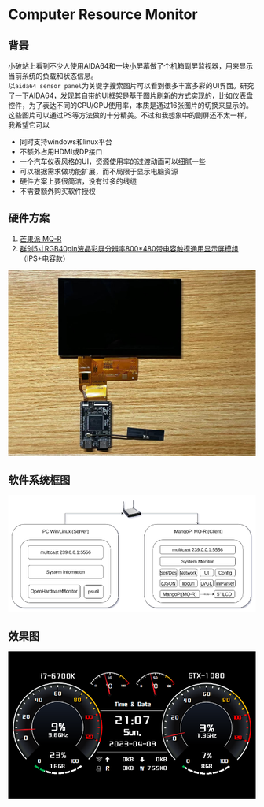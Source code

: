 # Computer Resource Monitor
## 背景  
小破站上看到不少人使用AIDA64和一块小屏幕做了个机箱副屏监视器，用来显示当前系统的负载和状态信息。  
以`aida64 sensor panel`为关键字搜索图片可以看到很多丰富多彩的UI界面。研究了一下AIDA64，发现其自带的UI框架是基于图片刷新的方式实现的，比如仪表盘控件，为了表达不同的CPU/GPU使用率，本质是通过16张图片的切换来显示的。这些图片可以通过PS等方法做的十分精美。不过和我想象中的副屏还不太一样，我希望它可以  
- 同时支持windows和linux平台  
- 不额外占用HDMI或DP接口  
- 一个汽车仪表风格的UI，资源使用率的过渡动画可以细腻一些  
- 可以根据需求做功能扩展，而不局限于显示电脑资源  
- 硬件方案上要很简洁，没有过多的线缆  
- 不需要额外购买软件授权  

## 硬件方案
1. [芒果派 MQ-R][1]
2. [群创5寸RGB40pin液晶彩屏分辨率800*480带电容触摸通用显示屏模组][2] （IPS+电容款）

[1]:https://mangopi.org/mqr
[2]:https://item.taobao.com/item.htm?spm=a1z09.2.0.0.4e1b2e8dejF06Z&id=644931601805&_u=e4jn04q6cd6
![pic](pics/hardware.jpg)

## 软件系统框图
![pic](pics/diagram.png)

## 效果图
![pic](pics/monitor.png)
